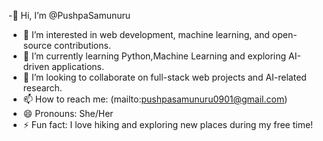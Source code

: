 -👋 Hi, I’m @PushpaSamunuru  
- 👀 I’m interested in web development, machine learning, and open-source contributions.  
- 🌱 I’m currently learning Python,Machine Learning and exploring AI-driven applications.  
- 💞️ I’m looking to collaborate on full-stack web projects and AI-related research.  
- 📫 How to reach me: (mailto:pushpasamunuru0901@gmail.com)  
- 😄 Pronouns: She/Her  
- ⚡ Fun fact: I love hiking and exploring new places during my free time!  


<!---
PushpaSamunuru/PushpaSamunuru is a ✨ special ✨ repository because its `README.md` (this file) appears on your GitHub profile.
You can click the Preview link to take a look at your changes.
--->
